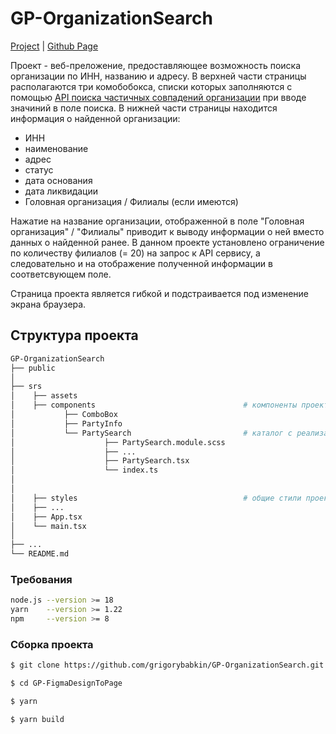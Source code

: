 # GP-OrganizationSearch
[Project](https://github.com/grigorybabkin/GP-OrganizationSearch) | 
[Github Page](https://grigorybabkin.github.io/GP-OrganizationSearch/)

Проект - веб-преложение, предоставляющее возможность поиска организации по ИНН, названию и адресу. В верхней части страницы располагаются три комобобокса, 
списки которых заполняются с помощью [API поиска частичных совпадений организации](https://dadata.ru/suggestions) при вводе значиний в поле поиска.
В нижней части страницы находится информация о найденной организации: 
  -	ИНН
  -	наименование
  -	адрес
  -	статус
  -	дата основания
  -	дата ликвидации
  - Головная организация / Филиалы (если имеются)
  
Нажатие на название организации, отображенной в поле "Головная организация" / "Филиалы" приводит к выводу информации о ней вместо данных о найденной ранее.
В данном проекте установлено ограничение по количеству филиалов (= 20) на запрос к API сервису, а следовательно и на отображение полученной информации в 
соответсвующем поле. 

Страница проекта является гибкой и подстраивается под изменение экрана браузера.

## Структура проекта
```bash
GP-OrganizationSearch
├── public                     
│     
├── srs                             
│    ├── assets
│    ├── components                                 # компоненты проекта
│           ├── ComboBox                      
│           ├── PartyInfo
│           └── PartySearch                         # каталог с реализацией и стилями компонента
│                    ├── PartySearch.module.scss  
│                    ├── ...
│                    ├── PartySearch.tsx    
│                    └── index.ts
│
│
│    ├── styles                                     # общие стили проекты
│    ├── ...
│    ├── App.tsx 
│    └── main.tsx
│
├── ...
└── README.md
```
### Требования
```bash
node.js --version >= 18
yarn    --version >= 1.22
npm     --version >= 8
```

### Сборка проекта

```bash
$ git clone https://github.com/grigorybabkin/GP-OrganizationSearch.git
```
```bash
$ cd GP-FigmaDesignToPage
```
```bash
$ yarn
```
```bash
$ yarn build
```
